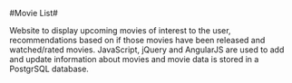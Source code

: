 #Movie List#

Website to display upcoming movies of interest to the user, recommendations based on if those movies have been released and watched/rated movies. JavaScript, jQuery and AngularJS are used to add and update information about movies and movie data is stored in a PostgrSQL database. 